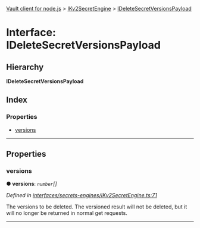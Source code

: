 [Vault client for node.js](../README.md) > [IKv2SecretEngine](../modules/ikv2secretengine.md) > [IDeleteSecretVersionsPayload](../interfaces/ikv2secretengine.ideletesecretversionspayload.md)

# Interface: IDeleteSecretVersionsPayload

## Hierarchy

**IDeleteSecretVersionsPayload**

## Index

### Properties

* [versions](ikv2secretengine.ideletesecretversionspayload.md#versions)

---

## Properties

<a id="versions"></a>

###  versions

**● versions**: *`number`[]*

*Defined in [interfaces/secrets-engines/IKv2SecretEngine.ts:71](https://github.com/theogravity/vault-tacular/blob/ffc4ac1/src/interfaces/secrets-engines/IKv2SecretEngine.ts#L71)*

The versions to be deleted. The versioned result will not be deleted, but it will no longer be returned in normal get requests.

___

